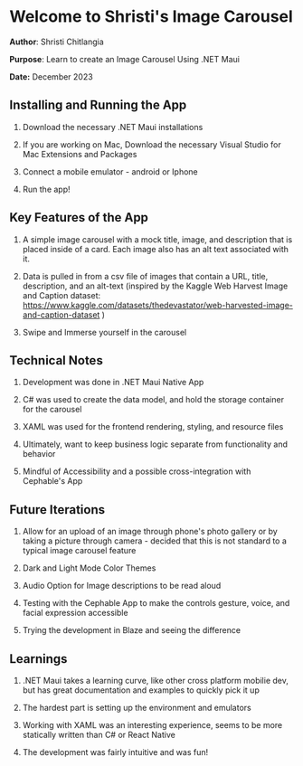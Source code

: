 # Welcome to Shristi's Image Carousel

**Author**: Shristi Chitlangia

**Purpose**: Learn to create an Image Carousel Using .NET Maui

**Date:** December 2023

## Installing and Running the App

1. Download the necessary .NET Maui installations

2. If you are working on Mac, Download the necessary Visual Studio for Mac Extensions and Packages

3. Connect a mobile emulator - android or Iphone

4. Run the app!

## Key Features of the App

1. A simple image carousel with a mock title, image, and description that is placed inside of a card. Each image also has an alt text associated with it.

2. Data is pulled in from a csv file of images that contain a URL, title, description, and an alt-text (inspired by the Kaggle Web Harvest Image and Caption dataset: https://www.kaggle.com/datasets/thedevastator/web-harvested-image-and-caption-dataset )

3. Swipe and Immerse yourself in the carousel

## Technical Notes

1. Development was done in .NET Maui Native App 

2. C# was used to create the data model, and hold the storage container for the carousel

3. XAML was used for the frontend rendering, styling, and resource files

4. Ultimately, want to keep business logic separate from functionality and behavior

5. Mindful of Accessibility and a possible cross-integration with Cephable's App

## Future Iterations

1. Allow for an upload of an image through phone's photo gallery or by taking a picture through camera - decided that this is not standard to a typical image carousel feature

2. Dark and Light Mode Color Themes

3. Audio Option for Image descriptions to be read aloud

4. Testing with the Cephable App to make the controls gesture, voice, and facial expression accessible

5. Trying the development in Blaze and seeing the difference

## Learnings

1. .NET Maui takes a learning curve, like other cross platform mobilie dev, but has great documentation and examples to quickly pick it up

2. The hardest part is setting up the environment and emulators

3. Working with XAML was an interesting experience, seems to be more statically written than C# or React Native

4. The development was fairly intuitive and was fun!